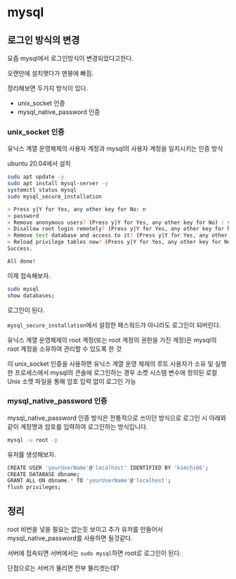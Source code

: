 # mysql

## 로그인 방식의 변경

요즘 mysql에서 로그인방식이 변경되었다고한다.

오랜만에 설치햇다가 맨붕에 빠짐.

정리해보면 두가지 방식이 있다.

* unix\_socket 인증
* mysql\_native\_password 인증

### unix\_socket 인증

유닉스 계열 운영체제의 사용자 계정과 mysql의 사용자 계정을 일치시키는 인증 방식

ubuntu 20.04에서 설치

```bash
sudo apt update -y
sudo apt install mysql-server -y
systemctl status mysql
sudo mysql_secure_installation

> Press y|Y for Yes, any other key for No: n
> password
> Remove anonymous users? (Press y|Y for Yes, any other key for No) : y
> Disallow root login remotely? (Press y|Y for Yes, any other key for No) : y
> Remove test database and access to it? (Press y|Y for Yes, any other key for No) : y
> Reload privilege tables now? (Press y|Y for Yes, any other key for No) : y
Success.

All done!
```

이제 접속해보자.

```bash
sudo mysql
show databases;
```

로그인이 된다.

`mysql_secure_installation`에서 설정한 패스워드가 아니라도 로그인이 되버린다.

유닉스 계열 운영체제의 root 계정\(또는 root 계정의 권한을 가진 계정\)은 mysql의 root 계정을 소유하여 관리할 수 있도록 한 것

이 unix\_socket 인증을 사용하면 유닉스 계열 운영 체제의 루트 사용자가 소유 및 실행한 프로세스에서 mysql의 콘솔에 로그인하는 경우 소켓 시스템 변수에 정의된 로컬 Unix 소켓 파일을 통해 암호 입력 없이 로그인 가능

### mysql\_native\_password 인증

mysql\_native\_password 인증 방식은 전통적으로 쓰이던 방식으로 로그인 시 아래와 같이 계정명과 암호를 입력하여 로그인하는 방식입니다.

```bash
mysql -u root -p
```

유저를 생성해보자.

```bash
CREATE USER 'yourUserName'@'localhost' IDENTIFIED BY 'kimchi66';
CREATE DATABASE dbname;
GRANT ALL ON dbname.* TO 'yourUserName'@'localhost';
flush privileges;
```

## 정리

root 비번을 넣을 필요는 없는듯 보이고 추가 유저를 만들어서 mysql\_native\_password를 사용하면 될것같다.

서버에 접속되면 서버에서는 `sudo mysql`하면 root로 로그인이 된다.

단점으로는 서버가 뚤리면 전부 뚤리겟는데?

